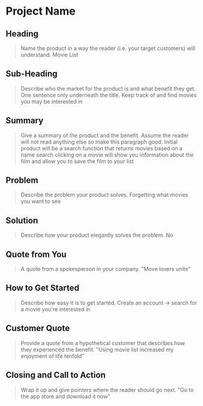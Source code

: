 # Project Name #

<!--
> This material was originally posted [here](http://www.quora.com/What-is-Amazons-approach-to-product-development-and-product-management). It is reproduced here for posterities sake.

There is an approach called "working backwards" that is widely used at Amazon. They work backwards from the customer, rather than starting with an idea for a product and trying to bolt customers onto it. While working backwards can be applied to any specific product decision, using this approach is especially important when developing new products or features.

For new initiatives a product manager typically starts by writing an internal press release announcing the finished product. The target audience for the press release is the new/updated product's customers, which can be retail customers or internal users of a tool or technology. Internal press releases are centered around the customer problem, how current solutions (internal or external) fail, and how the new product will blow away existing solutions.

If the benefits listed don't sound very interesting or exciting to customers, then perhaps they're not (and shouldn't be built). Instead, the product manager should keep iterating on the press release until they've come up with benefits that actually sound like benefits. Iterating on a press release is a lot less expensive than iterating on the product itself (and quicker!).

If the press release is more than a page and a half, it is probably too long. Keep it simple. 3-4 sentences for most paragraphs. Cut out the fat. Don't make it into a spec. You can accompany the press release with a FAQ that answers all of the other business or execution questions so the press release can stay focused on what the customer gets. My rule of thumb is that if the press release is hard to write, then the product is probably going to suck. Keep working at it until the outline for each paragraph flows.

Oh, and I also like to write press-releases in what I call "Oprah-speak" for mainstream consumer products. Imagine you're sitting on Oprah's couch and have just explained the product to her, and then you listen as she explains it to her audience. That's "Oprah-speak", not "Geek-speak".

Once the project moves into development, the press release can be used as a touchstone; a guiding light. The product team can ask themselves, "Are we building what is in the press release?" If they find they're spending time building things that aren't in the press release (overbuilding), they need to ask themselves why. This keeps product development focused on achieving the customer benefits and not building extraneous stuff that takes longer to build, takes resources to maintain, and doesn't provide real customer benefit (at least not enough to warrant inclusion in the press release).
 -->

## Heading ##
  > Name the product in a way the reader (i.e. your target customers) will understand.
  Movie List

## Sub-Heading ##
  > Describe who the market for the product is and what benefit they get. One sentence only underneath the title.
  Keep track of and find movies you may be interested in

## Summary ##
  > Give a summary of the product and the benefit. Assume the reader will not read anything else so make this paragraph good.
  Initial product will be a search function that returns movies based on a name search
  clicking on a movie will show you information about the film and allow you to save the film to your list

## Problem ##
  > Describe the problem your product solves.
  Forgetting what movies you want to see

## Solution ##
  > Describe how your product elegantly solves the problem.
  No

## Quote from You ##
  > A quote from a spokesperson in your company.
  "Move lovers unite"

## How to Get Started ##
  > Describe how easy it is to get started.
  Create an account -> search for a movie you're interested in

## Customer Quote ##
  > Provide a quote from a hypothetical customer that describes how they experienced the benefit.
  "Using movie list increased my enjoyment of life tenfold"

## Closing and Call to Action ##
  > Wrap it up and give pointers where the reader should go next.
  "Go to the app store and download it now"
